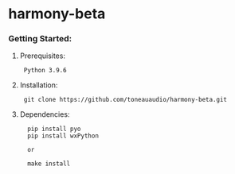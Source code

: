 # harmony-beta

### Getting Started:

1. Prerequisites:

        Python 3.9.6

2. Installation:

        git clone https://github.com/toneauaudio/harmony-beta.git

   
3. Dependencies:

         pip install pyo
         pip install wxPython

         or

         make install